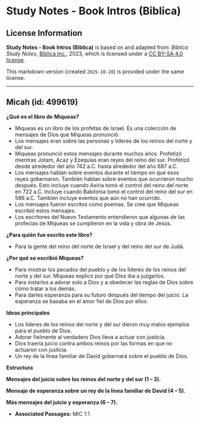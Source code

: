 # Study Notes - Book Intros (Biblica)

## License Information

**Study Notes - Book Intros (Biblica)** is based on and adapted from: _Biblica Study Notes_, [Biblica Inc.](https://www.biblica.com/), 2023, which is licensed under a [CC BY-SA 4.0 license](https://creativecommons.org/licenses/by-sa/4.0/legalcode.en).

This markdown version (created `2025-10-20`) is provided under the same license.



--------------------------------

## Micah (id: 499619)

**¿Qué es el libro de** **Miqueas?**

* Miqueas es un libro de los profetas de Israel. Es una colección de mensajes de Dios que Miqueas pronunció.
* Los mensajes eran sobre las personas y líderes de los reinos del norte y del sur.
* Miqueas pronunció estos mensajes durante muchos años. Profetizó mientras Jotam, Acaz y Ezequías eran reyes del reino del sur. Profetizó desde alrededor del año 742 a.C. hasta alrededor del año 687 a.C.
* Los mensajes hablan sobre eventos durante el tiempo en que esos reyes gobernaron. También hablan sobre eventos que ocurrieron mucho después. Esto incluye cuando Asiria tomó el control del reino del norte en 722 a.C. Incluye cuando Babilonia tomó el control del reino del sur en 586 a.C. También incluye eventos que aún no han ocurrido.
* Los mensajes fueron escritos como poemas. Se cree que Miqueas escribió estos mensajes.
* Los escritores del Nuevo Testamento entendieron que algunas de las profecías de Miqueas se cumplieron en la vida y obra de Jesús.

**¿Para quién fue escrito este libro?**

* Para la gente del reino del norte de Israel y del reino del sur de Judá.

**¿Por qué se escribió Miqueas?**

* Para mostrar los pecados del pueblo y de los líderes de los reinos del norte y del sur. Miqueas explicó por qué Dios iba a juzgarlos.
* Para instarlos a adorar solo a Dios y a obedecer las reglas de Dios sobre cómo tratar a los demás.
* Para darles esperanza para su futuro después del tiempo del juicio. La esperanza se basaba en el amor fiel de Dios por ellos.

**Ideas principales**

* Los líderes de los reinos del norte y del sur dieron muy malos ejemplos para el pueblo de Dios.
* Adorar fielmente al verdadero Dios lleva a actuar con justicia.
* Dios traería juicio contra ambos reinos por las formas en que no actuaron con justicia.
* Un rey de la línea familiar de David gobernará sobre el pueblo de Dios.

**Estructura**

**Mensajes del juicio sobre los reinos del norte y del sur (1 – 3\).**

**Mensaje de esperanza sobre un rey de la línea familiar de David (4 – 5\).**

**Más mensajes del juicio y esperanza (6 ­– 7\).**

* **Associated Passages:** MIC 1:1

